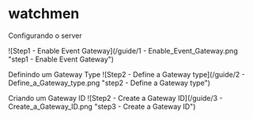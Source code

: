 watchmen
========

Configurando o server

![Step1 - Enable Event Gateway](/guide/1 - Enable_Event_Gateway.png "step1 - Enable Event Gateway")

Definindo um Gateway Type
![Step2 - Define a Gateway type](/guide/2 - Define_a_Gateway_type.png "step2 - Define a Gateway type")

Criando um Gateway ID
![Step2 - Create a Gateway ID](/guide/3 - Create_a_Gateway_ID.png "step3 - Create a Gateway ID")